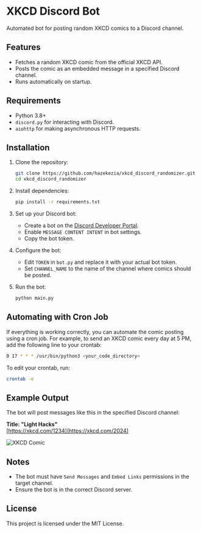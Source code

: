 # XKCD Discord Bot

Automated bot for posting random XKCD comics to a Discord channel.

## Features
- Fetches a random XKCD comic from the official XKCD API.
- Posts the comic as an embedded message in a specified Discord channel.
- Runs automatically on startup.

## Requirements
- Python 3.8+
- `discord.py` for interacting with Discord.
- `aiohttp` for making asynchronous HTTP requests.

## Installation

1. Clone the repository:
   ```sh
   git clone https://github.com/hazekezia/xkcd_discord_randomizer.git
   cd xkcd_discord_randomizer
   ```

2. Install dependencies:
   ```sh
   pip install -r requirements.txt
   ```

3. Set up your Discord bot:
   - Create a bot on the [Discord Developer Portal](https://discord.com/developers/applications).
   - Enable `MESSAGE CONTENT INTENT` in bot settings.
   - Copy the bot token.

4. Configure the bot:
   - Edit `TOKEN` in `bot.py` and replace it with your actual bot token.
   - Set `CHANNEL_NAME` to the name of the channel where comics should be posted.

5. Run the bot:
   ```sh
   python main.py
   ```

## Automating with Cron Job

If everything is working correctly, you can automate the comic posting using a cron job. For example, to send an XKCD comic every day at 5 PM, add the following line to your crontab:

```sh
0 17 * * * /usr/bin/python3 <your_code_directory>
```

To edit your crontab, run:

```sh
crontab -e
```
## Example Output
The bot will post messages like this in the specified Discord channel:

**Title: "Light Hacks"**  
[https://xkcd.com/1234](https://xkcd.com/2024)

![XKCD Comic](https://imgs.xkcd.com/comics/light_hacks.png)

## Notes
- The bot must have `Send Messages` and `Embed Links` permissions in the target channel.
- Ensure the bot is in the correct Discord server.

## License
This project is licensed under the MIT License.

